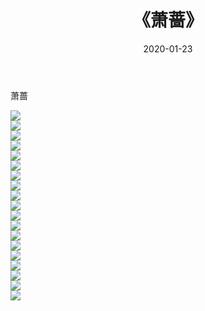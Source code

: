 ﻿---
layout: post
title:  《萧蔷》
date:   2020-01-23
img: http://img.660000.xyz/Sharelink/壁纸/明星魅力/华人明星/萧蔷/000.jpg
categories: [美女, 清纯, 唯美]
---

萧蔷

 ![](http://img.660000.xyz/Sharelink/壁纸/明星魅力/华人明星/萧蔷/001.jpg) <br>![](http://img.660000.xyz/Sharelink/壁纸/明星魅力/华人明星/萧蔷/002.jpg) <br>![](http://img.660000.xyz/Sharelink/壁纸/明星魅力/华人明星/萧蔷/003.jpg) <br>![](http://img.660000.xyz/Sharelink/壁纸/明星魅力/华人明星/萧蔷/004.jpg) <br>![](http://img.660000.xyz/Sharelink/壁纸/明星魅力/华人明星/萧蔷/005.jpg) <br>![](http://img.660000.xyz/Sharelink/壁纸/明星魅力/华人明星/萧蔷/006.jpg) <br>![](http://img.660000.xyz/Sharelink/壁纸/明星魅力/华人明星/萧蔷/007.jpg) <br>![](http://img.660000.xyz/Sharelink/壁纸/明星魅力/华人明星/萧蔷/008.jpg) <br>![](http://img.660000.xyz/Sharelink/壁纸/明星魅力/华人明星/萧蔷/009.jpg) <br>![](http://img.660000.xyz/Sharelink/壁纸/明星魅力/华人明星/萧蔷/010.jpg) <br>![](http://img.660000.xyz/Sharelink/壁纸/明星魅力/华人明星/萧蔷/011.jpg) <br>![](http://img.660000.xyz/Sharelink/壁纸/明星魅力/华人明星/萧蔷/012.jpg) <br>![](http://img.660000.xyz/Sharelink/壁纸/明星魅力/华人明星/萧蔷/013.jpg) <br>![](http://img.660000.xyz/Sharelink/壁纸/明星魅力/华人明星/萧蔷/014.jpg) <br>![](http://img.660000.xyz/Sharelink/壁纸/明星魅力/华人明星/萧蔷/015.jpg) <br>![](http://img.660000.xyz/Sharelink/壁纸/明星魅力/华人明星/萧蔷/016.jpg) <br>![](http://img.660000.xyz/Sharelink/壁纸/明星魅力/华人明星/萧蔷/017.jpg) <br>![](http://img.660000.xyz/Sharelink/壁纸/明星魅力/华人明星/萧蔷/018.jpg) <br>![](http://img.660000.xyz/Sharelink/壁纸/明星魅力/华人明星/萧蔷/019.jpg) <br>